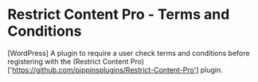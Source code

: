# Restrict Content Pro - Terms and Conditions
[WordPress] A plugin to require a user check terms and conditions before registering with the (Restrict Content Pro)['https://github.com/pippinsplugins/Restrict-Content-Pro'] plugin.
